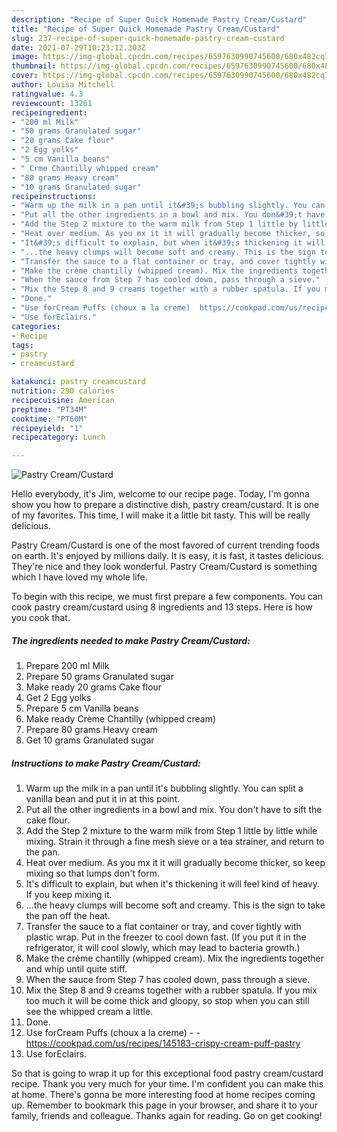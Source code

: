 ```yaml
---
description: "Recipe of Super Quick Homemade Pastry Cream/Custard"
title: "Recipe of Super Quick Homemade Pastry Cream/Custard"
slug: 237-recipe-of-super-quick-homemade-pastry-cream-custard
date: 2021-07-29T10:23:12.303Z
image: https://img-global.cpcdn.com/recipes/6597630990745600/680x482cq70/pastry-creamcustard-recipe-main-photo.jpg
thumbnail: https://img-global.cpcdn.com/recipes/6597630990745600/680x482cq70/pastry-creamcustard-recipe-main-photo.jpg
cover: https://img-global.cpcdn.com/recipes/6597630990745600/680x482cq70/pastry-creamcustard-recipe-main-photo.jpg
author: Louisa Mitchell
ratingvalue: 4.3
reviewcount: 13261
recipeingredient:
- "200 ml Milk"
- "50 grams Granulated sugar"
- "20 grams Cake flour"
- "2 Egg yolks"
- "5 cm Vanilla beans"
- " Crme Chantilly whipped cream"
- "80 grams Heavy cream"
- "10 grams Granulated sugar"
recipeinstructions:
- "Warm up the milk in a pan until it&#39;s bubbling slightly. You can split a vanilla bean and put it in at this point."
- "Put all the other ingredients in a bowl and mix. You don&#39;t have to sift the cake flour."
- "Add the Step 2 mixture to the warm milk from Step 1 little by little while mixing. Strain it through a fine mesh sieve or a tea strainer, and return to the pan."
- "Heat over medium. As you mx it it will gradually become thicker, so keep mixing so that lumps don&#39;t form."
- "It&#39;s difficult to explain, but when it&#39;s thickening it will feel kind of heavy. If you keep mixing it."
- "...the heavy clumps will become soft and creamy. This is the sign to take the pan off the heat."
- "Transfer the sauce to a flat container or tray, and cover tightly with plastic wrap. Put in the freezer to cool down fast. (If you put it in the refrigerator, it will cool slowly, which may lead to bacteria growth.)"
- "Make the crème chantilly (whipped cream). Mix the ingredients together and whip until quite stiff."
- "When the sauce from Step 7 has cooled down, pass through a sieve."
- "Mix the Step 8 and 9 creams together with a rubber spatula. If you mix too much it will be come thick and gloopy, so stop when you can still see the whipped cream a little."
- "Done."
- "Use forCream Puffs (choux a la creme)  https://cookpad.com/us/recipes/145183-crispy-cream-puff-pastry"
- "Use forEclairs."
categories:
- Recipe
tags:
- pastry
- creamcustard

katakunci: pastry creamcustard 
nutrition: 290 calories
recipecuisine: American
preptime: "PT34M"
cooktime: "PT60M"
recipeyield: "1"
recipecategory: Lunch

---
```



![Pastry Cream/Custard](https://img-global.cpcdn.com/recipes/6597630990745600/680x482cq70/pastry-creamcustard-recipe-main-photo.jpg)

Hello everybody, it's Jim, welcome to our recipe page. Today, I'm gonna show you how to prepare a distinctive dish, pastry cream/custard. It is one of my favorites. This time, I will make it a little bit tasty. This will be really delicious.



Pastry Cream/Custard is one of the most favored of current trending foods on earth. It's enjoyed by millions daily. It is easy, it is fast, it tastes delicious. They're nice and they look wonderful. Pastry Cream/Custard is something which I have loved my whole life.


To begin with this recipe, we must first prepare a few components. You can cook pastry cream/custard using 8 ingredients and 13 steps. Here is how you cook that.

<!--inarticleads1-->

##### The ingredients needed to make Pastry Cream/Custard:

1. Prepare 200 ml Milk
1. Prepare 50 grams Granulated sugar
1. Make ready 20 grams Cake flour
1. Get 2 Egg yolks
1. Prepare 5 cm Vanilla beans
1. Make ready  Crème Chantilly (whipped cream)
1. Prepare 80 grams Heavy cream
1. Get 10 grams Granulated sugar




<!--inarticleads2-->

##### Instructions to make Pastry Cream/Custard:

1. Warm up the milk in a pan until it&#39;s bubbling slightly. You can split a vanilla bean and put it in at this point.
1. Put all the other ingredients in a bowl and mix. You don&#39;t have to sift the cake flour.
1. Add the Step 2 mixture to the warm milk from Step 1 little by little while mixing. Strain it through a fine mesh sieve or a tea strainer, and return to the pan.
1. Heat over medium. As you mx it it will gradually become thicker, so keep mixing so that lumps don&#39;t form.
1. It&#39;s difficult to explain, but when it&#39;s thickening it will feel kind of heavy. If you keep mixing it.
1. ...the heavy clumps will become soft and creamy. This is the sign to take the pan off the heat.
1. Transfer the sauce to a flat container or tray, and cover tightly with plastic wrap. Put in the freezer to cool down fast. (If you put it in the refrigerator, it will cool slowly, which may lead to bacteria growth.)
1. Make the crème chantilly (whipped cream). Mix the ingredients together and whip until quite stiff.
1. When the sauce from Step 7 has cooled down, pass through a sieve.
1. Mix the Step 8 and 9 creams together with a rubber spatula. If you mix too much it will be come thick and gloopy, so stop when you can still see the whipped cream a little.
1. Done.
1. Use forCream Puffs (choux a la creme) -  - https://cookpad.com/us/recipes/145183-crispy-cream-puff-pastry
1. Use forEclairs.




So that is going to wrap it up for this exceptional food pastry cream/custard recipe. Thank you very much for your time. I'm confident you can make this at home. There's gonna be more interesting food at home recipes coming up. Remember to bookmark this page in your browser, and share it to your family, friends and colleague. Thanks again for reading. Go on get cooking!
